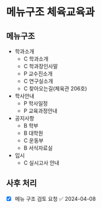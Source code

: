 # 메뉴구조 체육교육과

## 메뉴구조

- 학과소개
  - C 학과소개
  - C 학과장인사말
  - P 교수진소개
  - C 연구실소개
  - C 찾아오는길(체육관 206호)
- 학사안내
  - P 학사일정
  - P 교육과정안내
- 공지사항
  - B 학부
  - B 대학원
  - C 운동부
  - B 서식자료실
- 입시
  - C 실시고사 안내

## 사후 처리

- [x] 메뉴 구조 검토 요청 ✅ 2024-04-08
